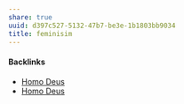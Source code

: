```yaml
---
share: true
uuid: d397c527-5132-47b7-be3e-1b1803bb9034
title: feminisim
---
```

#### Backlinks

* [Homo Deus](/2055ffd4-310b-4f0f-b7f8-61d91402650c)
* [Homo Deus](/2055ffd4-310b-4f0f-b7f8-61d91402650c)